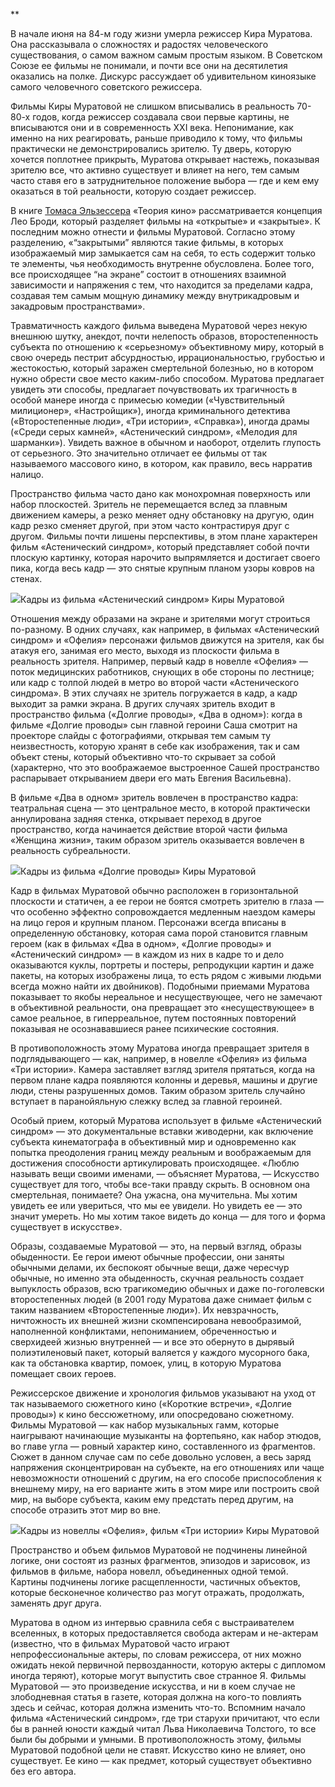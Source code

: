 **

В начале июня на 84-м году жизни умерла режиссер Кира Муратова. Она рассказывала о сложностях и радостях человеческого существования, о самом важном самым простым языком. В Советском Союзе ее фильмы не понимали, и почти все они на десятилетия оказались на полке. Дискурс рассуждает об удивительном киноязыке самого человечного советского режиссера.

Фильмы Киры Муратовой не слишком вписывались в реальность 70-80-х годов, когда режиссер создавала свои первые картины, не вписываются они и в современность ХХI века. Непонимание, как именно на них реагировать, раньше приводило к тому, что фильмы практически не демонстрировались зрителю. Ту дверь, которую хочется поплотнее прикрыть, Муратова открывает настежь, показывая зрителю все, что активно существует и влияет на него, тем самым часто ставя его в затруднительное положение выбора — где и кем ему оказаться в той реальности, которую создает режиссер.

В книге [Томаса Эльзессера](https://www.colta.ru/articles/cinema/8641) «Теория кино» рассматривается концепция Лео Броди[‌](#)_,_ который разделяет фильмы на «открытые» и «закрытые». К последним можно отнести и фильмы Муратовой. Согласно этому разделению, «“закрытыми” являются такие фильмы, в которых изображаемый мир замыкается сам на себя, то есть содержит только те элементы, чья необходимость внутренне обусловлена. Более того, все происходящее “на экране” состоит в отношениях взаимной зависимости и напряжения с тем, что находится за пределами кадра, создавая тем самым мощную динамику между внутрикадровым и закадровым пространствами».

Травматичность каждого фильма выведена Муратовой через некую внешнюю шутку, анекдот, почти нелепость образов, второстепенность субъекта по отношению к «серьезному» объективному миру, который в свою очередь пестрит абсурдностью, иррациональностью, грубостью и жестокостью, который заражен смертельной болезнью, но в котором нужно обрести свое место каким-либо способом. Муратова предлагает увидеть эти способы, предлагает почувствовать их трагичность в особой манере иногда с примесью комедии («Чувствительный милиционер», «Настройщик»), иногда криминального детектива («Второстепенные люди», «Три истории», «Справка»), иногда драмы («Среди серых камней», «Астенический синдром», «Мелодия для шарманки»). Увидеть важное в обычном и наоборот, отделить глупость от серьезного. Это значительно отличает ее фильмы от так называемого массового кино, в котором, как правило, весь нарратив налицо.

Пространство фильма часто дано как монохромная поверхность или набор плоскостей. Зритель не перемещается вслед за плавным движением камеры, а резко меняет одну обстановку на другую, один кадр резко сменяет другой, при этом часто контрастируя друг с другом. Фильмы почти лишены перспективы, в этом плане характерен фильм «Астенический синдром», который представляет собой почти плоскую картинку, которая нарочито выпрямляется и достигает своего пика, когда весь кадр — это снятые крупным планом узоры ковров на стенах.

![](https://assets.discours.io/unsafe/900x/production/image/9d1d4260-a54f-11e8-bfc7-9b5979ddfe3f.gif)Кадры из фильма «Астенический синдром» Киры Муратовой

Отношения между образами на экране и зрителями могут строиться по-разному. В одних случаях, как например, в фильмах «Астенический синдром» и «Офелия» персонажи фильмов движутся на зрителя, как бы атакуя его, занимая его место, выходя из плоскости фильма в реальность зрителя. Например, первый кадр в новелле «Офелия» — поток медицинских работников, снующих в обе стороны по лестнице; или кадр с толпой людей в метро во второй части «Астенического синдрома». В этих случаях не зритель погружается в кадр, а кадр выходит за рамки экрана. В других случаях зритель входит в пространство фильма («Долгие проводы», «Два в одном»): когда в фильме «Долгие проводы» сын главной героини Саша смотрит на проекторе слайды с фотографиями, открывая тем самым ту неизвестность, которую хранят в себе как изображения, так и сам объект стены, который объективно что-то скрывает за собой (характерно, что это воображаемое выстроенное Сашей пространство распарывает открыванием двери его мать Евгения Васильевна).  


В фильме «Два в одном» зритель вовлечен в пространство кадра: театральная сцена — это центральное место, в которой практически аннулирована задняя стенка, открывает переход в другое пространство, когда начинается действие второй части фильма «Женщина жизни», таким образом зритель оказывается вовлечен в реальность субреальности.

![](https://assets.discours.io/unsafe/900x/production/image/a14b5bb0-a54f-11e8-bfc7-9b5979ddfe3f.gif)Кадры из фильма «Долгие проводы» Киры Муратовой

Кадр в фильмах Муратовой обычно расположен в горизонтальной плоскости и статичен, а ее герои не боятся смотреть зрителю в глаза — что особенно эффектно сопровождается медленным наездом камеры на лицо героя и крупным планом. Персонажи всегда вписаны в определенную обстановку, которая сама порой становится главным героем (как в фильмах «Два в одном», «Долгие проводы» и «Астенический синдром» — в каждом из них в кадре то и дело оказываются куклы, портреты и постеры, репродукции картин и даже пакеты, на которых изображены лица, то есть рядом с живыми людьми всегда можно найти их двойников). Подобными приемами Муратова показывает то якобы нереальное и несуществующее, чего не замечают в объективной реальности, она превращает это «несуществующее» в самое реальное, в гиперреальное, путем постоянных повторений показывая не осознававшиеся ранее психические состояния.  


В противоположность этому Муратова иногда превращает зрителя в подглядывающего — как, например, в новелле «Офелия» из фильма «Три истории». Камера заставляет взгляд зрителя прятаться, когда на первом плане кадра появляются колонны и деревья, машины и другие люди, стены разрушенных домов. Таким образом зритель случайно вступает в паранойяльную слежку вслед за главной героиней. 

Особый прием, который Муратова использует в фильме «Астенический синдром» — это документальные вставки живодерни, как включение субъекта кинематографа в объективный мир и одновременно как попытка преодоления границ между реальным и воображаемым для достижения способности артикулировать происходящее. «Люблю называть вещи своими именами, — объясняет Муратова, — Искусство существует для того, чтобы все-таки правду скрыть. В основном она смертельная, понимаете? Она ужасна, она мучительна. Мы хотим увидеть ее или увериться, что мы ее увидели. Но увидеть ее — это значит умереть. Но мы хотим такое видеть до конца — для того и форма существует в искусстве».

Образы, создаваемые Муратовой — это, на первый взгляд, образы обыденности. Ее герои имеют обычные профессии, они заняты обычными делами, их беспокоят обычные вещи, даже чересчур обычные, но именно эта обыденность, скучная реальность создает выпуклость образов, всю трагикомедию обычных и даже по-гоголевски второстепенных людей (в 2001 году Муратова даже снимает фильм с таким названием «Второстепенные люди»). Их невзрачность, ничтожность их внешней жизни скомпенсирована невообразимой, наполненной конфликтами, непониманием, обреченностью и сверхидеей жизнью внутренней — и все это обернуто в дырявый полиэтиленовый пакет, который валяется у каждого мусорного бака, как та обстановка квартир, помоек, улиц, в которую Муратова помещает своих героев.

Режиссерское движение и хронология фильмов указывают на уход от так называемого сюжетного кино («Короткие встречи», «Долгие проводы») к кино бессюжетному, или опосредовано сюжетному. Фильмы Муратовой — как набор музыкальных гамм, которые наигрывают начинающие музыканты на фортепьяно, как набор этюдов, во главе угла — ровный характер кино, составленного из фрагментов. Сюжет в данном случае сам по себе довольно условен, а весь заряд напряжения сконцентрирован на субъекте, на его отношениях или чаще невозможности отношений с другим, на его способе приспособления к внешнему миру, на его варианте жить в этом мире или построить свой мир, на выборе субъекта, каким ему предстать перед другим, на способе отразить этот мир во вне.

![](https://assets.discours.io/unsafe/900x/production/image/a328f550-a54f-11e8-bfc7-9b5979ddfe3f.gif)Кадры из новеллы «Офелия», фильм «Три истории» Киры Муратовой

Пространство и объем фильмов Муратовой не подчинены линейной логике, они состоят из разных фрагментов, эпизодов и зарисовок, из фильмов в фильме, набора новелл, объединенных одной темой. Картины подчинены логике расщепленности, частичных объектов, которые бесконечное количество раз могут отражать, продолжать, заменять друг друга.

Муратова в одном из интервью сравнила себя с выстраивателем вселенных, в которых предоставляется свобода актерам и не-актерам (известно, что в фильмах Муратовой часто играют непрофессиональные актеры, по словам режиссера, от них можно ожидать некой первичной первозданности, которую актеры с дипломом иногда теряют), которые могут выпустить свое странное Я. Фильмы Муратовой — это произведение искусства, и ни в коем случае не злободневная статья в газете, которая должна на кого-то повлиять здесь и сейчас, которая должна изменить что-то. Вспомним начало фильма «Астенический синдром», где три старухи причитают, что если бы в ранней юности каждый читал Льва Николаевича Толстого, то все были бы добрыми и умными. В противоположность этому, фильмы Муратовой подобной цели не ставят. Искусство кино не влияет, оно существует. Ее кино — как предмет, который существует объективно без его автора.
